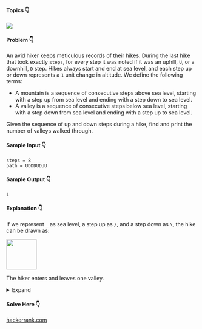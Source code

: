 #### Topics :point_down:
[<img src="https://img.shields.io/badge/-string-wheat">](https://github.com/topics/string)

#### Problem :point_down:
An avid hiker keeps meticulous records of their hikes. During the last hike that took exactly `steps`, for every step it was noted if it was an uphill, `U`, or a downhill, `D` step. Hikes always start and end at sea level, and each step up or down represents a `1` unit change in altitude. We define the following terms:  
- A mountain is a sequence of consecutive steps above sea level, starting with a step up from sea level and ending with a step down to sea level.  
- A valley is a sequence of consecutive steps below sea level, starting with a step down from sea level and ending with a step up to sea level.  

Given the sequence of up and down steps during a hike, find and print the number of valleys walked through. 
#### Sample Input :point_down:
```
steps = 8
path = UDDDUDUU
```
#### Sample Output :point_down:
```
1
```
#### Explanation :point_down:

If we represent `_` as sea level, a step up as `/`, and a step down as `\`, the hike can be drawn as: 

<img src="https://github.com/menobleknight/octo-adventure/blob/main/assets/valley.png" height="80">  

The hiker enters and leaves one valley.

<details>
<summary>Expand</summary>

#### Python
```py
def solve(steps, path):
    valleys = 0
    level = 0
    for i in range(steps):
        if path[i] == 'U':
            level += 1
        elif path[i] == 'D':
            level -= 1
        if (level == 0) and path[i] == 'U':
            valleys += 1
    return valleys
```
#### Time Complexity
```
O(steps)
```
#### Space Complexity
```
O(1)
```
</details>

#### Solve Here :point_down:
[hackerrank.com](https://www.hackerrank.com/challenges/counting-valleys/problem)
